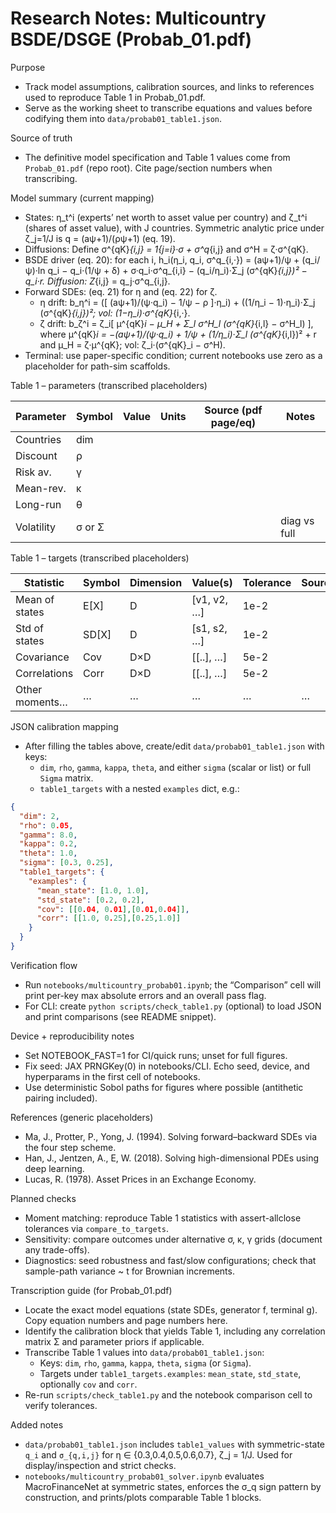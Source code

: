 # Research Notes: Multicountry BSDE/DSGE (Probab_01.pdf)

Purpose

- Track model assumptions, calibration sources, and links to references used to reproduce Table 1 in Probab_01.pdf.
- Serve as the working sheet to transcribe equations and values before codifying them into `data/probab01_table1.json`.

Source of truth

- The definitive model specification and Table 1 values come from `Probab_01.pdf` (repo root). Cite page/section numbers when transcribing.

Model summary (current mapping)

- States: η_t^i (experts’ net worth to asset value per country) and ζ_t^i (shares of asset value), with J countries. Symmetric analytic price under ζ_j=1/J is q = (aψ+1)/(ρψ+1) (eq. 19).
- Diffusions: Define σ^{qK}_{i,j} = 1{j=i}·σ + σ^q_{i,j} and σ^H = ζ·σ^{qK}.
- BSDE driver (eq. 20): for each i,
  h_i(η_i, q_i, σ^q_{i,·}) = (aψ+1)/ψ + (q_i/ψ)·ln q_i − q_i·(1/ψ + δ) + σ·q_i·σ^q_{i,i} − (q_i/η_i)·Σ_j (σ^{qK}_{i,j})² − q_i·r.
  Diffusion: Z_{i,j} = q_j·σ^q_{i,j}.
- Forward SDEs: (eq. 21) for η and (eq. 22) for ζ.
  - η drift: b_η^i = ([ (aψ+1)/(ψ·q_i) − 1/ψ − ρ ]·η_i) + ((1/η_i − 1)·η_i)·Σ_j (σ^{qK}_{i,j})²; vol: (1−η_i)·σ^{qK}_{i,·}.
  - ζ drift: b_ζ^i = ζ_i[ μ^{qK}_i − μ_H + Σ_l σ^H_l (σ^{qK}_{i,l} − σ^H_l) ], where μ^{qK}_i = −(aψ+1)/(ψ·q_i) + 1/ψ + (1/η_i)·Σ_l (σ^{qK}_{i,l})² + r and μ_H = ζ·μ^{qK}; vol: ζ_i·(σ^{qK}_i − σ^H).
- Terminal: use paper-specific condition; current notebooks use zero as a placeholder for path-sim scaffolds.

Table 1 – parameters (transcribed placeholders)

| Parameter | Symbol | Value | Units | Source (pdf page/eq) | Notes |
|-----------|--------|-------|-------|-----------------------|-------|
| Countries | dim    |       |       |                       |       |
| Discount  | ρ      |       |       |                       |       |
| Risk av.  | γ      |       |       |                       |       |
| Mean-rev. | κ      |       |       |                       |       |
| Long-run  | θ      |       |       |                       |       |
| Volatility| σ or Σ |       |       |                       | diag vs full |

Table 1 – targets (transcribed placeholders)

| Statistic        | Symbol | Dimension | Value(s)                    | Tolerance | Source |
|------------------|--------|-----------|-----------------------------|-----------|--------|
| Mean of states   | E[X]   | D         | [v1, v2, …]                | 1e-2      |        |
| Std of states    | SD[X]  | D         | [s1, s2, …]                | 1e-2      |        |
| Covariance       | Cov    | D×D       | [[..], …]                  | 5e-2      |        |
| Correlations     | Corr   | D×D       | [[..], …]                  | 5e-2      |        |
| Other moments…   | …      | …         | …                           | …         | …      |

JSON calibration mapping

- After filling the tables above, create/edit `data/probab01_table1.json` with keys:
  - `dim`, `rho`, `gamma`, `kappa`, `theta`, and either `sigma` (scalar or list) or full `Sigma` matrix.
  - `table1_targets` with a nested `examples` dict, e.g.:

```json
{
  "dim": 2,
  "rho": 0.05,
  "gamma": 8.0,
  "kappa": 0.2,
  "theta": 1.0,
  "sigma": [0.3, 0.25],
  "table1_targets": {
    "examples": {
      "mean_state": [1.0, 1.0],
      "std_state": [0.2, 0.2],
      "cov": [[0.04, 0.01],[0.01,0.04]],
      "corr": [[1.0, 0.25],[0.25,1.0]]
    }
  }
}
```

Verification flow

- Run `notebooks/multicountry_probab01.ipynb`; the “Comparison” cell will print per-key max absolute errors and an overall pass flag.
- For CLI: create `python scripts/check_table1.py` (optional) to load JSON and print comparisons (see README snippet).

Device + reproducibility notes

- Set NOTEBOOK_FAST=1 for CI/quick runs; unset for full figures.
- Fix seed: JAX PRNGKey(0) in notebooks/CLI. Echo seed, device, and hyperparams in the first cell of notebooks.
- Use deterministic Sobol paths for figures where possible (antithetic pairing included).

References (generic placeholders)

- Ma, J., Protter, P., Yong, J. (1994). Solving forward–backward SDEs via the four step scheme.
- Han, J., Jentzen, A., E, W. (2018). Solving high-dimensional PDEs using deep learning.
- Lucas, R. (1978). Asset Prices in an Exchange Economy.

Planned checks

- Moment matching: reproduce Table 1 statistics with assert-allclose tolerances via `compare_to_targets`.
- Sensitivity: compare outcomes under alternative σ, κ, γ grids (document any trade-offs).
- Diagnostics: seed robustness and fast/slow configurations; check that sample-path variance ~ t for Brownian increments.

Transcription guide (for Probab_01.pdf)

- Locate the exact model equations (state SDEs, generator f, terminal g). Copy equation numbers and page numbers here.
- Identify the calibration block that yields Table 1, including any correlation matrix Σ and parameter priors if applicable.
- Transcribe Table 1 values into `data/probab01_table1.json`:
  - Keys: `dim`, `rho`, `gamma`, `kappa`, `theta`, `sigma` (or `Sigma`).
  - Targets under `table1_targets.examples`: `mean_state`, `std_state`, optionally `cov` and `corr`.
- Re-run `scripts/check_table1.py` and the notebook comparison cell to verify tolerances.

Added notes

- `data/probab01_table1.json` includes `table1_values` with symmetric-state `q_i` and `σ_{q,i,j}` for η ∈ {0.3,0.4,0.5,0.6,0.7}, ζ_j = 1/J. Used for display/inspection and strict checks.
- `notebooks/multicountry_probab01_solver.ipynb` evaluates MacroFinanceNet at symmetric states, enforces the σ_q sign pattern by construction, and prints/plots comparable Table 1 blocks.
